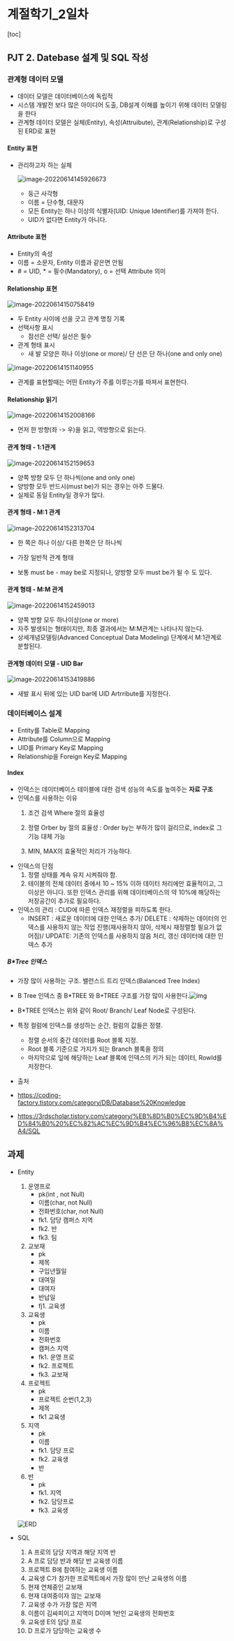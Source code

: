 # 계절학기_2일차
[toc]

## PJT 2. Datebase 설계 및 SQL 작성

### 관계형 데이터 모델
- 데이터 모델은 데이터베이스에 독립적
- 시스템 개발전 보다 많은 아이디어 도출, DB설계 이해를 높이기 위해 데이터 모델링을 한다
- 관계형 데이터 모델은 실체(Entity), 속성(Attruibute), 관계(Relationship)로 구성된 ERD로 표현

#### Entity 표현
- 관리하고자 하는 실체

  ![image-20220614145926673](README.assets/image-20220614145926673.png)

  - 둥근 사각형
  - 이름 = 단수형, 대문자
  - 모든 Entity는 하나 이상의 식별자(UID: Unique Identifier)를 가져야 한다.
  - UID가 없다면 Entity가 아니다.

#### Attribute 표현
- Entity의 속성
- 이름 = 소문자, Entity 이름과 같은면 안됨
- \# = UID, \* = 필수(Mandatory), o = 선택 Attribute 의미

#### Relationship 표현

![image-20220614150758419](README.assets/image-20220614150758419.png)

- 두 Entity 사이에 선을 긋고 관계 명칭 기록
- 선택사항 표시
	- 점선은 선택/ 실선은 필수
- 관계 형태 표시
	- 새 발 모양은 하나 이상(one or more)/ 단 선은 단 하나(one and only one)

![image-20220614151140955](README.assets/image-20220614151140955.png)

- 관계를 표현할때는 어떤 Entity가 주를 이루는가를 따져서 표현한다.


#### Relationship 읽기

![image-20220614152008166](README.assets/image-20220614152008166.png)

- 먼저 한 방향(좌 -> 우)을 읽고, 역방향으로 읽는다.

#### 관계 형태 - 1:1관계

![image-20220614152159653](README.assets/image-20220614152159653.png)

- 양쪽 방향 모두 단 하나씩(one and only one)
- 양방향 모두 반드시(must be)가 되는 경우는 아주 드물다.
- 실제로 동일 Entity일 경우가 많다.



#### 관계 형태 - M:1 관계

![image-20220614152313704](README.assets/image-20220614152313704.png)

- 한 쪽은 하나 이상/ 다른 한쪽은 단 하나씩

- 가장 일반적 관계 형태

- 보통 must be - may be로 지정되나, 양방향 모두 must be가 될 수 도 있다.

  
#### 관계 형태 - M:M 관계

![image-20220614152459013](README.assets/image-20220614152459013.png)

- 양쪽 방향 모두 하나이상(one or more)
- 자주 발생되는 형태이지만, 최종 결과에서는 M:M관계는 나타나지 않는다.
- 상세개념모델링(Advanced Conceptual Data Modeling) 단계에서 M:1관계로 분할된다.


#### 관계형 데이터 모델 - UID Bar

![image-20220614153419886](README.assets/image-20220614153419886.png)

- 새발 표시 뒤에 있는 UID bar에 UID Artrribute를 지정한다.


### 데이터베이스 설계
- Entity를 Table로 Mapping
- Attribute를 Column으로 Mapping
- UID를 Primary Key로 Mapping
- Relationship을 Foreign Key로 Mapping

#### Index
- 인덱스는 데이터베이스 테이블에 대한 검색 성능의 속도를 높여주는 **자료 구조**
- 인덱스를 사용하는 이유
	1. 조건 검색 Where 절의 효율성
	2. 정렬 Orber by 절의 효율성 : Order by는 부하가 많이 걸리므로, index로 그 기능 대체 가능

 	3. MIN, MAX의 효율적인 처리가 가능하다.
- 인덱스의 단점
	1. 정렬 상태를 계속 유지 시켜줘야 함.
	2. 테이블의 전체 데이터 중에서 10 ~ 15% 이하 데이터 처리에만 효율적이고, 그 이상은 아니다. 또한 인덱스 관리를 위해 데이터베이스의 약 10%에 해당하는 저장공간이 추가로 필요하다.
- 인덱스의 관리 : CUD에 따른 인덱스 재정렬을 피하도록 한다.
	- INSERT : 새로운 데이터에 대한 인덱스 추가/ DELETE : 삭제하는 데이터의 인덱스를 사용하지 않는 작업 진행(재사용하지 않아, 삭제시 재정렬할 필요가 없어짐)/ UPDATE: 기존의 인덱스를 사용하지 않음 처리, 갱신 데이터에 대한 인덱스 추가

##### B\*Tree 인덱스
- 가장 많이 사용하는 구조. 밸런스드 트리 인덱스(Balanced Tree Index)
- B Tree 인덱스 중 B\*TREE 와 B+TREE 구조를 가장 많이 사용한다.![img](https://blog.kakaocdn.net/dn/bdRpkm/btq8NcRX3gF/bCvX7rupbpi1UVMCjkoTAk/img.png)


- B\*TREE 인덱스는 위와 같이 Root/ Branch/ Leaf Node로 구성된다. 
- 특정 컬럼에 인덱스를 생성하는 순간, 컬럼의 값들은 정렬. 

  - 정렬 순서의 중간 데이터를 Root 블록 지정.
  - Root 블록 기준으로 가지가 되는 Branch 블록을 정의
  - 마지막으로 잎에 해당하는 Leaf 블록에 인덱스의 키가 되는 데이터, RowId를 저장한다.


- 출처
- https://coding-factory.tistory.com/category/DB/Database%20Knowledge
- https://3rdscholar.tistory.com/category/%EB%8D%B0%EC%9D%B4%ED%84%B0%20%EC%82%AC%EC%9D%B4%EC%96%B8%EC%8A%A4/SQL

## 과제
- Entity
	1. 운영프로
		- pk(int , not Null)
		- 이름(char, not Null)
		- 전화번호(char, not Null)
		- fk1. 담당 캠퍼스 지역
		- fk2. 반
		- fk3. 팀
	2. 교보재
		- pk
		- 제목
		- 구입년월일
		- 대여일
		- 대여자
		- 반납일
		- fj1. 교육생
	3. 교육생
		- pk
		- 이름
		- 전화번호
		- 캠퍼스 지역
		- fk1. 운영 프로
		- fk2. 프로젝트
		- fk3. 교보재
	4. 프로젝트
		- pk
		- 프로젝트 순번(1,2,3)
		- 제목
		- fk1 교육생
	5. 지역
		- pk
		- 이름
		- fk1. 담당 프로
		- fk2. 교육생
		- 반
	6. 반
		- pk
		- fk1. 지역
		- fk2. 담당프로
		- fk3. 교육생
	
	![ERD](README.assets/ERD.jpg)
	
	



- SQL
  1. A 프로의 담당 지역과 해당 지역 반
  2. A 프로 담당 반과 해당 반 교육생 이름
  3. 프로젝트 B에 참여하는 교육생 이름
  4. 교육생 C가 참가한 프로젝트에서 가장 많이 만난 교육생의 이름
  5. 현재 연체중인 교보재
  6. 현재 대여중이자 않는 교보재
  7. 교육생 수가 가장 많은 지역 
  8. 이름이 김싸피이고 지역이 D이며 1반인 교육생의 전화번호
  9. 교육생 E의 담당 프로
  10. D 프로가 담당하는 교육생 수

